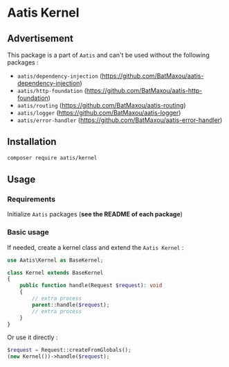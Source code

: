 # Aatis Kernel

## Advertisement

This package is a part of `Aatis` and can't be used without the following packages :

- `aatis/dependency-injection` (https://github.com/BatMaxou/aatis-dependency-injection)
- `aatis/http-foundation` (https://github.com/BatMaxou/aatis-http-foundation)
- `aatis/routing` (https://github.com/BatMaxou/aatis-routing)
- `aatis/logger` (https://github.com/BatMaxou/aatis-logger)
- `aatis/error-handler` (https://github.com/BatMaxou/aatis-error-handler)

## Installation

```bash
composer require aatis/kernel
```

## Usage

### Requirements

Initialize `Aatis` packages (**see the README of each package**)

### Basic usage

If needed, create a kernel class and extend the `Aatis Kernel` :

```php
use Aatis\Kernel as BaseKernel;

class Kernel extends BaseKernel
{
    public function handle(Request $request): void
    {
        // extra process
        parent::handle($request);
        // extra process
    }
}
```

Or use it directly :

```php
$request = Request::createFromGlobals();
(new Kernel())->handle($request);
```
